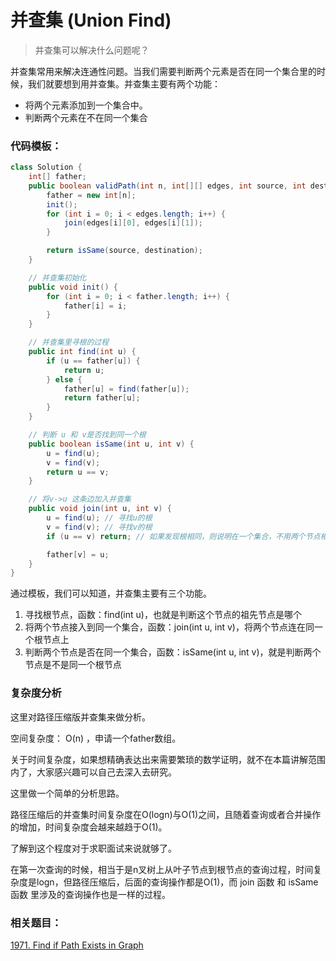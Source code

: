 # 并查集 (Union Find)

> 并查集可以解决什么问题呢？

并查集常用来解决连通性问题。当我们需要判断两个元素是否在同一个集合里的时候，我们就要想到用并查集。并查集主要有两个功能：

* 将两个元素添加到一个集合中。
* 判断两个元素在不在同一个集合

### 代码模板：

```java
class Solution {
    int[] father;
    public boolean validPath(int n, int[][] edges, int source, int destination) {
        father = new int[n];
        init();
        for (int i = 0; i < edges.length; i++) {
            join(edges[i][0], edges[i][1]);
        }

        return isSame(source, destination);
    }

    // 并查集初始化
    public void init() {
        for (int i = 0; i < father.length; i++) {
            father[i] = i;
        }
    }

    // 并查集里寻根的过程
    public int find(int u) {
        if (u == father[u]) {
            return u;
        } else {
            father[u] = find(father[u]);
            return father[u];
        }
    }

    // 判断 u 和 v是否找到同一个根
    public boolean isSame(int u, int v) {
        u = find(u);
        v = find(v);
        return u == v;
    }

    // 将v->u 这条边加入并查集
    public void join(int u, int v) {
        u = find(u); // 寻找u的根
        v = find(v); // 寻找v的根
        if (u == v) return; // 如果发现根相同，则说明在一个集合，不用两个节点相连直接返回

        father[v] = u;
    }
}
```

通过模板，我们可以知道，并查集主要有三个功能。

1. 寻找根节点，函数：find(int u)，也就是判断这个节点的祖先节点是哪个
2. 将两个节点接入到同一个集合，函数：join(int u, int v)，将两个节点连在同一个根节点上
3. 判断两个节点是否在同一个集合，函数：isSame(int u, int v)，就是判断两个节点是不是同一个根节点

### 复杂度分析 <a href="#fu-za-du-fen-xi" id="fu-za-du-fen-xi"></a>

这里对路径压缩版并查集来做分析。

空间复杂度： O(n) ，申请一个father数组。

关于时间复杂度，如果想精确表达出来需要繁琐的数学证明，就不在本篇讲解范围内了，大家感兴趣可以自己去深入去研究。

这里做一个简单的分析思路。

路径压缩后的并查集时间复杂度在O(logn)与O(1)之间，且随着查询或者合并操作的增加，时间复杂度会越来越趋于O(1)。

了解到这个程度对于求职面试来说就够了。

在第一次查询的时候，相当于是n叉树上从叶子节点到根节点的查询过程，时间复杂度是logn，但路径压缩后，后面的查询操作都是O(1)，而 join 函数 和 isSame函数 里涉及的查询操作也是一样的过程。

### 相关题目：

[1971. Find if Path Exists in Graph](https://leetcode.com/problems/find-if-path-exists-in-graph/)
